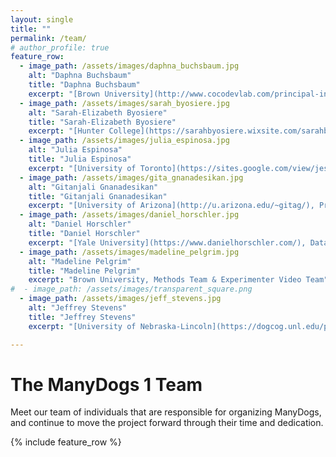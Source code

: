 ```yaml
---
layout: single
title: ""
permalink: /team/
# author_profile: true
feature_row:
  - image_path: /assets/images/daphna_buchsbaum.jpg
    alt: "Daphna Buchsbaum"
    title: "Daphna Buchsbaum"
    excerpt: "[Brown University](http://www.cocodevlab.com/principal-investigator.html/), Project Coordinator"
  - image_path: /assets/images/sarah_byosiere.jpg
    alt: "Sarah-Elizabeth Byosiere"
    title: "Sarah-Elizabeth Byosiere"
    excerpt: "[Hunter College](https://sarahbyosiere.wixsite.com/sarahbyosiere/about), Project Coordinator"
  - image_path: /assets/images/julia_espinosa.jpg
    alt: "Julia Espinosa"
    title: "Julia Espinosa"
    excerpt: "[University of Toronto](https://sites.google.com/view/jespinosa), Project Coordinator, Data Team, & Website Team"
  - image_path: /assets/images/gita_gnanadesikan.jpg
    alt: "Gitanjali Gnanadesikan"
    title: "Gitanjali Gnanadesikan"
    excerpt: "[University of Arizona](http://u.arizona.edu/~gitag/), Project Coordinator, Experimenter Video Team & Methods Team"
  - image_path: /assets/images/daniel_horschler.jpg
    alt: "Daniel Horschler"
    title: "Daniel Horschler"
    excerpt: "[Yale University](https://www.danielhorschler.com/), Data Team"
  - image_path: /assets/images/madeline_pelgrim.jpg
    alt: "Madeline Pelgrim"
    title: "Madeline Pelgrim"
    excerpt: "Brown University, Methods Team & Experimenter Video Team"
#  - image_path: /assets/images/transparent_square.png
  - image_path: /assets/images/jeff_stevens.jpg
    alt: "Jeffrey Stevens"
    title: "Jeffrey Stevens"
    excerpt: "[University of Nebraska-Lincoln](https://dogcog.unl.edu/people), Project Coordinator, Data Team, & Website Team"

---
```


# The ManyDogs 1 Team
Meet our team of individuals that are responsible for organizing ManyDogs, and continue to move the project forward through their time and dedication.  

{% include feature_row %}

<!--
* [Daphna Buchsbaum](http://www.cocodevlab.com/principal-investigator.html/), _Brown University_<br>
  Project Coordinator

* [Sarah-Elizabeth Byosiere](https://sarahbyosiere.wixsite.com/sarahbyosiere/about), _Hunter College_ <br>
  Project Coordinator

* [Julia Espinosa](https://sites.google.com/view/jespinosa), _University of Toronto_<br>
  Project Coordinator, Data Team & Website Team

* [Gitanjali E. Gnanadesikan](http://u.arizona.edu/~gitag/), _University of Arizona_<br>
  Project Coordinator, Methods Team & Experimenter Video Team

* [Madeline Pelgrim](https://mpelgrim.github.io/), _Brown University_<br>
  Methods Team & Experimenter Video Team

* [Jeffrey Stevens](https://dogcog.unl.edu/people), _University of Nebraska-Lincoln_ <br>
  Data Team & Website Team -->
